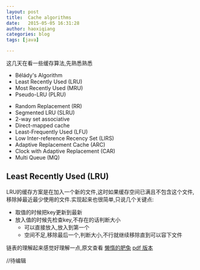 ```yaml
---
layout: post
title:  Cache algorithms
date:   2015-05-05 16:31:28
author: haoxiqiang
categories: blog
tags: [java]

---
```


这几天在看一些缓存算法,先熟悉熟悉

* Bélády's Algorithm
* Least Recently Used (LRU)
* Most Recently Used (MRU)
* Pseudo-LRU (PLRU)
<!-- more -->
* Random Replacement (RR)
* Segmented LRU (SLRU)
* 2-way set associative
* Direct-mapped cache
* Least-Frequently Used (LFU)
* Low Inter-reference Recency Set (LIRS)
* Adaptive Replacement Cache (ARC)
* Clock with Adaptive Replacement (CAR)
* Multi Queue (MQ)

## Least Recently Used (LRU)

LRU的缓存方案是在加入一个新的文件,这时如果缓存空间已满且不包含这个文件,移除掉最近最少使用的文件.实现起来也很简单,只说几个关键点:

* 取值的时候把key更新到最新
* 放入值的时候先检查key,不存在的话判断大小
	* 可以直接放入,放入到第一个
	* 空间不足,移除最后一个,判断大小,不行就继续移除直到可以容下文件
	
链表的理解起来感觉好理解一点,原文查看 [懒惰的肥兔](http://www.cnblogs.com/lzrabbit/p/3734850.html)   [pdf 版本](/source/pdf/LRU缓存实现-Java-.pdf)



//待编辑

